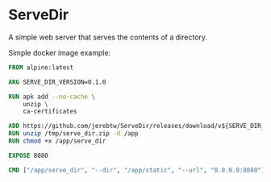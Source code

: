 # ServeDir

A simple web server that serves the contents of a directory.

Simple docker image example:

```dockerfile
FROM alpine:latest

ARG SERVE_DIR_VERSION=0.1.0

RUN apk add --no-cache \
    unzip \
    ca-certificates

ADD https://github.com/jerebtw/ServeDir/releases/download/v${SERVE_DIR_VERSION}/serve_dir-x86_64-unknown-linux-musl.zip /tmp/serve_dir.zip
RUN unzip /tmp/serve_dir.zip -d /app
RUN chmod +x /app/serve_dir

EXPOSE 8080

CMD ["/app/serve_dir", "--dir", "/app/static", "--url", "0.0.0.0:8080"]
```

